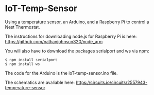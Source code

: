 # IoT-Temp-Sensor
Using a temperature sensor, an Arduino, and a Raspberry Pi to control a Nest Thermostat.

The instructions for downloading node.js for Raspberry Pi is here: https://github.com/nathanjohnson320/node_arm

You will also have to download the packages serialport and ws via npm:
```
$ npm install serialport
$ npm install ws
```

The code for the Arduino is the IoT-temp-sensor.ino file.

The schematics are avaliable here: https://circuits.io/circuits/2557943-temperature-sensor
